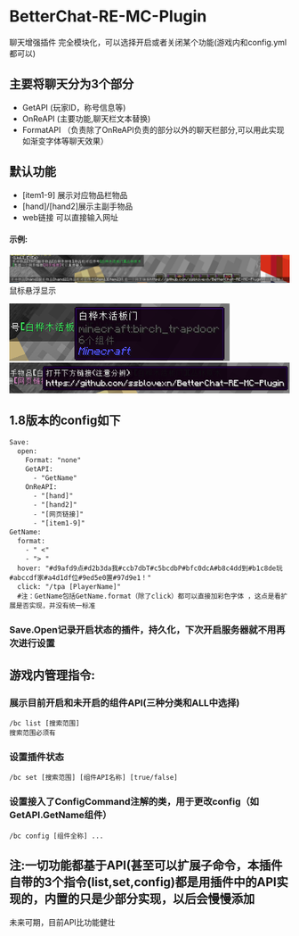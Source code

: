 # BetterChat-RE-MC-Plugin
聊天增强插件 完全模块化，可以选择开启或者关闭某个功能(游戏内和config.yml都可以)

## 主要将聊天分为3个部分 
- GetAPI (玩家ID，称号信息等)
- OnReAPI (主要功能,聊天栏文本替换)
- FormatAPI （负责除了OnReAPI负责的部分以外的聊天栏部分,可以用此实现如渐变字体等聊天效果）

## 默认功能
- [item1-9] 展示对应物品栏物品
- [hand]/[hand2]展示主副手物品
- web链接 可以直接输入网址

#### 示例:
![示例](test.png)
鼠标悬浮显示

![悬浮](item.png)
![a](e97ad551-42af-492d-86c6-7fb816002149.png)

## 1.8版本的config如下

    Save:
      open:
        Format: "none"
        GetAPI:
          - "GetName"
        OnReAPI:
          - "[hand]"
          - "[hand2]"
          - "[网页链接]"
          - "[item1-9]"
    GetName:
      format:
        - " <"
        - "> "
      hover: "#d9afd9点#d2b3da我#ccb7dbT#c5bcdbP#bfc0dcA#b8c4dd到#b1c8de玩#abccdf家#a4d1df位#9ed5e0置#97d9e1！"
      click: "/tpa [PlayerName]"
      #注：GetName包括GetName.format（除了click）都可以直接加彩色字体 ，这点是看扩展是否实现，并没有统一标准
### Save.Open记录开启状态的插件，持久化，下次开启服务器就不用再次进行设置

## 游戏内管理指令:
### 展示目前开启和未开启的组件API(三种分类和ALL中选择)

    /bc list [搜索范围] 
    搜索范围必须有
### 设置插件状态

    /bc set [搜索范围] [组件API名称] [true/false]
### 设置接入了ConfigCommand注解的类，用于更改config（如GetAPI.GetName组件）

    /bc config [组件全称] ... 

## 注:一切功能都基于API(甚至可以扩展子命令，本插件自带的3个指令(list,set,config)都是用插件中的API实现的，内置的只是少部分实现，以后会慢慢添加
未来可期，目前API比功能健壮
